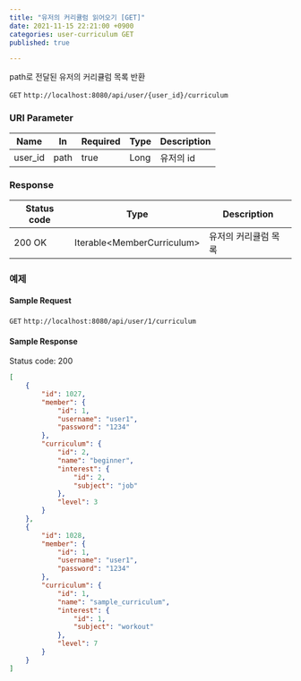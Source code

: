 ```yaml
---
title: "유저의 커리큘럼 읽어오기 [GET]"
date: 2021-11-15 22:21:00 +0900
categories: user-curriculum GET
published: true

---
```


path로 전달된 유저의 커리큘럼 목록 반환

`GET` `http://localhost:8080/api/user/{user_id}/curriculum`

### URI Parameter

| Name    | In   | Required | Type | Description |
| ------- | ---- | -------- | ---- | ----------- |
| user_id | path | true     | Long | 유저의 id   |

### Response

| Status code | Type                        | Description          |
| ----------- | --------------------------- | -------------------- |
| 200 OK      | Iterable\<MemberCurriculum> | 유저의 커리큘럼 목록 |



### 예제

#### Sample Request

`GET` `http://localhost:8080/api/user/1/curriculum`

#### Sample Response

Status code: 200

```json
[
    {
        "id": 1027,
        "member": {
            "id": 1,
            "username": "user1",
            "password": "1234"
        },
        "curriculum": {
            "id": 2,
            "name": "beginner",
            "interest": {
                "id": 2,
                "subject": "job"
            },
            "level": 3
        }
    },
    {
        "id": 1028,
        "member": {
            "id": 1,
            "username": "user1",
            "password": "1234"
        },
        "curriculum": {
            "id": 1,
            "name": "sample_curriculum",
            "interest": {
                "id": 1,
                "subject": "workout"
            },
            "level": 7
        }
    }
]
```

